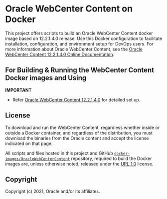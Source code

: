# Oracle WebCenter Content on Docker

This project offers scripts to build an Oracle WebCenter Content docker image based on 12.2.1.4.0 release. Use this Docker configuration to facilitate installation, configuration, and environment setup for DevOps users. For more information about Oracle WebCenter Content, see the [Oracle WebCenter Content 12.2.1.4.0 Online Documentation](https://docs.oracle.com/en/middleware/webcenter/content/12.2.1.4/index.html).

## For Building & Running the WebCenter Content Docker images and Using

**IMPORTANT**
- Refer [Oracle WebCenter Content 12.2.1.4.0](dockerfiles/README.md) for detailed set up.

## License
To download and run the WebCenter Content, regardless whether inside or outside a Docker container, and regardless of the distribution, you must download the binaries from the Oracle content and accept the license indicated on that page.

All scripts and files hosted in this project and GitHub [`docker-images/OracleWebCenterContent`](./) repository, required to build the Docker images are, unless otherwise noted, released under the [UPL 1.0](https://oss.oracle.com/licenses/upl/) license.

## Copyright
Copyright (c) 2021, Oracle and/or its affiliates.
